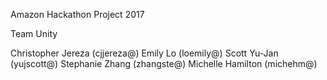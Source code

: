 Amazon Hackathon Project 2017

Team Unity

Christopher Jereza (cjjereza@)
Emily Lo (loemily@)
Scott Yu-Jan (yujscott@)
Stephanie Zhang (zhangste@)
Michelle Hamilton (michehm@)
